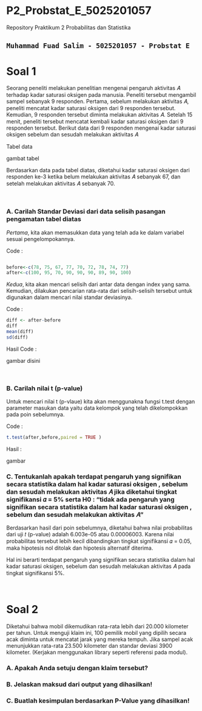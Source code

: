 # P2_Probstat_E_5025201057

Repository Praktikum 2 Probabilitas dan Statistika 

## `Muhammad Fuad Salim - 5025201057 - Probstat E`


# Soal 1
Seorang peneliti melakukan penelitian mengenai pengaruh aktivitas 𝐴 terhadap
kadar saturasi oksigen pada manusia. Peneliti tersebut mengambil sampel
sebanyak 9 responden. Pertama, sebelum melakukan aktivitas 𝐴, peneliti mencatat
kadar saturasi oksigen dari 9 responden tersebut. Kemudian, 9 responden tersebut
diminta melakukan aktivitas 𝐴. Setelah 15 menit, peneliti tersebut mencatat kembali
kadar saturasi oksigen dari 9 responden tersebut. Berikut data dari 9 responden
mengenai kadar saturasi oksigen sebelum dan sesudah melakukan aktivitas 𝐴 

Tabel data

  gambat tabel

Berdasarkan data pada tabel diatas, diketahui kadar saturasi oksigen dari
responden ke-3 ketika belum melakukan aktivitas 𝐴 sebanyak 67, dan setelah
melakukan aktivitas 𝐴 sebanyak 70.

</br>

### A. Carilah Standar Deviasi dari data selisih pasangan pengamatan tabel diatas

*Pertama*, kita akan memasukkan data yang telah ada ke dalam variabel sesuai pengelompokannya.

Code :

  ```R

  before<-c(78, 75, 67, 77, 70, 72, 78, 74, 77)
  after<-c(100, 95, 70, 90, 90, 90, 89, 90, 100)
  ```
  
  *Kedua*, kita akan mencari selisih dari antar data dengan index yang sama. Kemudian, dilakukan pencarian rata-rata dari selisih-selisih tersebut untuk digunakan dalam mencari nilai standar deviasinya.
  
  Code : 
  
  ```R
  diff <- after-before
  diff
  mean(diff)
  sd(diff)
  ```
  
  Hasil Code : 
  
  gambar disini
  
  </br>
  
 ### B. Carilah nilai t (p-value)

  Untuk mencari nilai t (p-vlaue) kita akan menggunakna fungsi t.test dengan parameter masukan data yaitu data kelompok yang telah dikelompokkan pada poin sebelumnya.
  
  
  Code :
  
  ```R
  t.test(after,before,paired = TRUE )
  ```
  
  Hasil : 
  
  gambar
  
  ### C. Tentukanlah apakah terdapat pengaruh yang signifikan secara statistika dalam hal kadar saturasi oksigen , sebelum dan sesudah melakukan aktivitas 𝐴 jika diketahui tingkat signifikansi 𝛼 = 5% serta H0 : “tidak ada pengaruh yang signifikan secara statistika dalam hal kadar saturasi oksigen , sebelum dan sesudah melakukan aktivitas 𝐴”
  
  Berdasarkan hasil dari poin sebelumnya, diketahui bahwa nilai probabilitas dari uji 𝑡 (p-value) adalah 6.003e-05 atau 0.00006003. Karena nilai probabilitas tersebut lebih kecil dibandingkan tingkat signifikansi 𝛼 = 0.05, maka hipotesis nol ditolak dan hipotesis alternatif diterima.

Hal ini berarti terdapat pengaruh yang signifikan secara statistika dalam hal kadar saturasi oksigen, sebelum dan sesudah melakukan aktivitas 𝐴 pada tingkat signifikansi 5%.

</br>

# Soal 2
Diketahui bahwa mobil dikemudikan rata-rata lebih dari 20.000 kilometer per tahun.
Untuk menguji klaim ini, 100 pemilik mobil yang dipilih secara acak diminta untuk
mencatat jarak yang mereka tempuh. Jika sampel acak menunjukkan rata-rata
23.500 kilometer dan standar deviasi 3900 kilometer. (Kerjakan menggunakan library seperti referensi pada modul).


### A. Apakah Anda setuju dengan klaim tersebut?

### B. Jelaskan maksud dari output yang dihasilkan!
### C. Buatlah kesimpulan berdasarkan P-Value yang dihasilkan!

